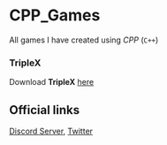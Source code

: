 # CPP_Games
All games I have created using *CPP* (`C++`)

### TripleX
Download **__TripleX__** [here](https://github.com/CryptoLover705/CPP_Games/releases/tag/TripleX_V1.0.1)

## Official links 
[Discord Server](https://discord.gg/9ZKxG7Y), 
[Twitter](https://twitter.com/CryptoLover705)
